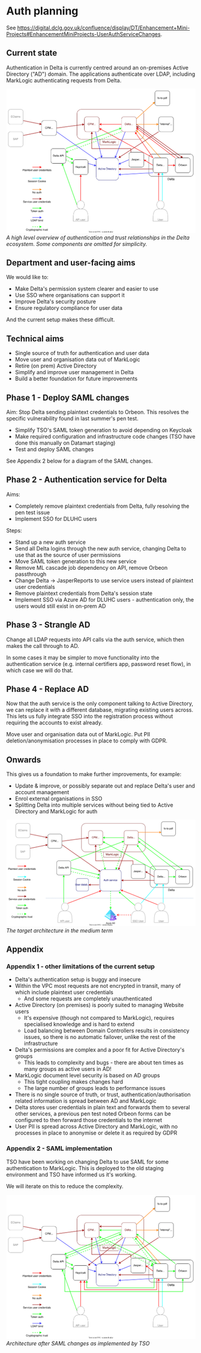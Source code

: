 # Auth planning

See <https://digital.dclg.gov.uk/confluence/display/DT/Enhancement+Mini-Projects#EnhancementMiniProjects-UserAuthServiceChanges>.

## Current state

Authentication in Delta is currently centred around an on-premises Active Directory ("AD") domain.
The applications authenticate over LDAP, including MarkLogic authenticating requests from Delta.

![Current authentication map](./delta-auth-diagram.drawio.svg)  
_A high level overview of authentication and trust relationships in the Delta ecosystem. Some components are omitted for simplicity._

## Department and user-facing aims

We would like to:

* Make Delta's permission system clearer and easier to use
* Use SSO where organisations can support it
* Improve Delta's security posture
* Ensure regulatory compliance for user data

And the current setup makes these difficult.

## Technical aims

* Single source of truth for authentication and user data
* Move user and organisation data out of MarkLogic
* Retire (on prem) Active Directory
* Simplify and improve user management in Delta
* Build a better foundation for future improvements

## Phase 1 - Deploy SAML changes

Aim: Stop Delta sending plaintext credentials to Orbeon. This resolves the specific vulnerability found in last summer's pen test.

* Simplify TSO's SAML token generation to avoid depending on Keycloak
* Make required configuration and infrastructure code changes (TSO have done this manually on Datamart staging)
* Test and deploy SAML changes

See Appendix 2 below for a diagram of the SAML changes.

## Phase 2 - Authentication service for Delta

Aims:

* Completely remove plaintext credentials from Delta, fully resolving the pen test issue
* Implement SSO for DLUHC users

Steps:

* Stand up a new auth service
* Send all Delta logins through the new auth service, changing Delta to use that as the source of user permissions
* Move SAML token generation to this new service
* Remove ML cascade job dependency on API, remove Orbeon passthrough
* Change Delta -> JasperReports to use service users instead of plaintext user credentials
* Remove plaintext credentials from Delta's session state
* Implement SSO via Azure AD for DLUHC users - authentication only, the users would still exist in on-prem AD

## Phase 3 - Strangle AD

Change all LDAP requests into API calls via the auth service, which then makes the call through to AD.

In some cases it may be simpler to move functionality into the authentication service (e.g. internal certifiers app, password reset flow), in which case we will do that.

## Phase 4 - Replace AD

Now that the auth service is the only component talking to Active Directory, we can replace it with a different database, migrating existing users across.
This lets us fully integrate SSO into the registration process without requiring the accounts to exist already.

Move user and organisation data out of MarkLogic. Put PII deletion/anonymisation processes in place to comply with GDPR.

## Onwards

This gives us a foundation to make further improvements, for example:

* Update & improve, or possibly separate out and replace Delta's user and account management
* Enrol external organisations in SSO
* Splitting Delta into multiple services without being tied to Active Directory and MarkLogic for auth

![Auth diagram - aim](./delta-auth-diagram-aim.drawio.svg)  
_The target architecture in the medium term_

## Appendix

### Appendix 1 - other limitations of the current setup

* Delta's authentication setup is buggy and insecure
* Within the VPC most requests are not encrypted in transit, many of which include plaintext user credentials
  * And some requests are completely unauthenticated
* Active Directory (on premises) is poorly suited to managing Website users
  * It's expensive (though not compared to MarkLogic), requires specialised knowledge and is hard to extend
  * Load balancing between Domain Controllers results in consistency issues, so there is no automatic failover, unlike the rest of the infrastructure
* Delta's permissions are complex and a poor fit for Active Directory's groups
  * This leads to complexity and bugs - there are about ten times as many groups as active users in AD!
* MarkLogic document level security is based on AD groups
  * This tight coupling makes changes hard
  * The large number of groups leads to performance issues
* There is no single source of truth, or trust, authentication/authorisation related information is spread between AD and MarkLogic
* Delta stores user credentials in plain text and forwards them to several other services, a previous pen test noted Orbeon forms can be configured to then forward those credentials to the internet
* User PII is spread across Active Directory and MarkLogic, with no processes in place to anonymise or delete it as required by GDPR

### Appendix 2 - SAML implementation

TSO have been working on changing Delta to use SAML for some authentication to MarkLogic.
This is deployed to the old staging environment and TSO have informed us it's working.

We will iterate on this to reduce the complexity.

![SAML authentication map as implemented by TSO](./delta-auth-diagram-tso-saml.drawio.svg)  
_Architecture after SAML changes as implemented by TSO_
